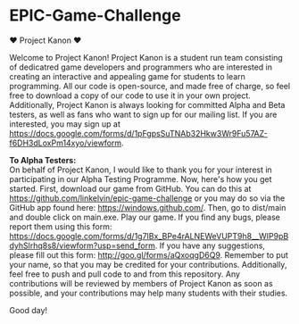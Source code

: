 EPIC-Game-Challenge
===================

♥ Project Kanon ♥

Welcome to Project Kanon! Project Kanon is a student run team consisting of dedicatred game developers and programmers who are interested in creating an interactive and appealing game for students to learn programming. All our code is open-source, and made free of charge, so feel free to download a copy of our code to use it in your own project. Additionally, Project Kanon is always looking for committed Alpha and Beta testers, as well as fans who want to sign up for our mailing list. If you are interested, you may sign up at https://docs.google.com/forms/d/1pFgpsSuTNAb32Hkw3Wr9Fu57AZ-f6DH3dLoxPm14xyo/viewform. 

<b> To Alpha Testers:</b><br>
On behalf of Project Kanon, I would like to thank you for your interest in participating in our Alpha Testing Programme. Now, here's how you get started. First, download our game from GitHub. You can do this at https://github.com/linkelvin/epic-game-challenge or you may do so via the GitHub app found here: https://windows.github.com/. Then, go to dist/main and double click on main.exe. Play our game. If you find any bugs, please report them using this form: https://docs.google.com/forms/d/1g7IBx_BPe4rALNEWeVUPT9h8__WIP9pBdyhSlrhq8s8/viewform?usp=send_form. If you have any suggestions, please fill out this form: http://goo.gl/forms/aQxoqgD6Q9. Remember to put your name, so that you may be credited for your contributions. Additionally, feel free to push and pull code to and from this repository. Any contributions will be reviewed by members of Project Kanon as soon as possible, and your contributions may help many students with their studies.

Good day!
